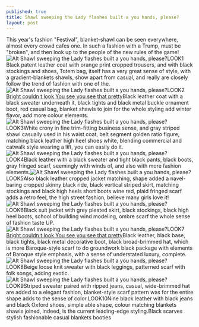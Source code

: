 ```yaml
---
published: true
title: Shawl sweeping the Lady flashes built a you hands, please?
layout: post
---
```

This year\'s fashion \"Festival\", blanket-shawl can be seen everywhere, almost every crowd cafes one. In such a fashion with a Trump, must be \"broken\", and then look up to the people of the new rules of the game!![Alt Shawl sweeping the Lady flashes built a you hands, please?](https://c2.staticflickr.com/8/7318/27577175590_5e8af826a3_z.jpg)LOOK1 Black patent leather coat with orange print cropped trousers, and with black stockings and shoes, Totem bag, itself has a very great sense of style, with a gradient-blankets shawls, show apart from casual, and really are closely follow the trend of fashion with one of the.![Alt Shawl sweeping the Lady flashes built a you hands, please?](https://c2.staticflickr.com/8/7191/27242758134_e34165fc86_z.jpg)LOOK2  [Bright couldn t look You see you see that pretty](http://www.mkfans.com/2016/04/23/bright-couldn-t-look-you-see-you-see-that-pretty-makeup/)Black leather coat with a black sweater underneath it, black tights and black metal buckle ornament boot, red casual bag, blanket shawls to join for the whole styling add winter flavor, add more colour elements.![Alt Shawl sweeping the Lady flashes built a you hands, please?](https://c2.staticflickr.com/8/7426/27242761774_56a79f36a0_z.jpg)LOOK3White crony in fine trim-fitting business sense, and gray striped shawl casually used in his waist coat, belt segment golden ratio figure, matching black leather high heel shoes white, blending commercial and catwalk style wearing a lift, you can easily do it.![Alt Shawl sweeping the Lady flashes built a you hands, please?](https://c2.staticflickr.com/8/7358/27242865413_1e8819160f_z.jpg)LOOK4Black leather with a black sweater and tight black pants, black boots, gray fringed scarf, seemingly with winds of, and also with more fashion elements.![Alt Shawl sweeping the Lady flashes built a you hands, please?](https://c2.staticflickr.com/8/7565/27242871303_dd5100c72f_z.jpg)LOOK5Also black leather cropped jacket matching, shape added a navel-baring cropped skinny black ride, black vertical striped skirt, matching stockings and black high heels short boots wine red, plaid fringed scarf adds a retro feel, the high street fashion, believe many girls love it!![Alt Shawl sweeping the Lady flashes built a you hands, please?](https://c2.staticflickr.com/8/7610/27855011535_8fa33558e9_z.jpg)LOOK6Black suit jacket with grey pleated skirt, black stockings, black high heel boots, school of building wind modeling, ombre scarf the whole sense of fashion taste UP.![Alt Shawl sweeping the Lady flashes built a you hands, please?](https://c2.staticflickr.com/8/7347/27778953981_7cc7009593_z.jpg)LOOK7 [Bright couldn t look You see you see that pretty](http://www.mkfans.com/2016/04/23/bright-couldn-t-look-you-see-you-see-that-pretty-makeup/)Black leather, black base, black tights, black metal decorative boot, black broad-brimmed hat, which is more Baroque-style scarf to do groundwork black package with elements of Baroque style emphasis, with a sense of understated luxury, complete.![Alt Shawl sweeping the Lady flashes built a you hands, please?](https://c2.staticflickr.com/8/7322/27753547562_2f58585e20_z.jpg)LOOK8Beige loose knit sweater with black leggings, patterned scarf with folk songs, adding exotic.![Alt Shawl sweeping the Lady flashes built a you hands, please?](https://c2.staticflickr.com/8/7446/27855020515_a12a2594d3_z.jpg)LOOK9Striped sweater paired with ripped jeans, casual, wide-brimmed hat are added to a elegant fashion, blanket-style scarf pattern was for the entire shape adds to the sense of color.LOOK10Nine black leather with black jeans and black Oxford shoes, simple able shape, colour matching blankets shawls joined, indeed, is the current leading-edge styling.Black scarves stylish fashionable casual blankets booties